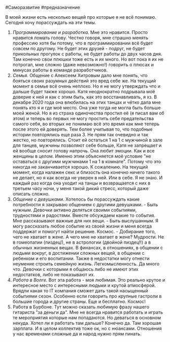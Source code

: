 #Саморазвитие #предназначение

В моей жизни есть несколько вещей про которые я не всё понимаю. Сегодня хочу порассуждать на эти темы.

1. *Программирование и разработка.*  Мне это нравится. Просто нравится ломать голову. Честно говоря, мне страшно менять профессию хотя бы потому, что в программировании всё будет совсем по другому. Не будет этих друзей - подруг, не будет прикольных прогулок с работы, не будет работы до двух часов дня. Там конечно свои плюшки тоже есть и их много. Но вот пока я их не потрогал, мне сложно (даже невозможно!) говорить о плюсах и минусах работы в команде разработчиков. 
2. *Семья.* Общение с Алексеем Хитровым дало мне понять, что бояться своих разумных действий это вред себе же. На текущий момент в семье всё очень неплохо. Но я не могу утверждать что и дальше будет также хорошо. Катя неоднократно подрывала моё доверие к ней и как с этим быть, как это восстанавливать, я хз. В декабре 2020 года она влюбилась на этих танцах и чётко дала мне понять кто я и где моё место. Она уже тогда не могла быть больше моей женой. Но я из страха одиночества простил её (я писал вам об этом) и теперь во первых не могу простить себе предательства самого себя, во вторых не понимаю всё это время как мне теперь после этого ей доверять. Тем более учитывая то, что подобные истории повторялись еще раза 3. Не прям так очевидно и так жестко, но повторялись. Стоит ей остаться 1 на 1 с мужчиной в зале для танцев, мужчины позволяют себе больше, Катя не запрещает и ей вообще сносит голову напрочь. Она любит эмоции. Как и все женщины в целом. Именно этим объясняется моё условие "не оставаться с другими мужчинами 1 на 1 в комнате". Потому что это никогда не заканчивается хорошо. К сожалению. На текущий момент, когда налажен секс и близость она конечно ничего такого не делает, но я как всегда не уверен в ней. Или в себе. Я не знаю. И каждый раз когда она уходит на танцы и возвращается с них в третьем часу ночи, у меня такой дикий стресс, который даже описать сложно.
3. *Общение с девушками*. Хотелось бы порассуждать какие потребности я закрываю общением с другими девушками.
		- Быть нужным. Девочки активно деляться своими событиями, трудностями и радостями. Вместе обсуждаем какие то события. Мне рассказывают важные для них вещи. 
		- Быть выслушанным. Я могу рассказать любое событие из своей жизни и меня всегда поддержат и помогут найти решение. Космос. 
		- Добирание того, чего не хватает в жене. А чего мне не хватает в жене? Мудрости. Не в гомеопатии (пиздец!), не в астрологии (двойной пиздец!!) а в обычных жизненных вещах. В финансах, в отношениях, в общении с людьми вокруг, в достижении сложных вещей, в общении с ребенком и его воспитании. Также в недостатки могу отнести неумение строить семейную жизнь. Легкомысленность.  Да много что. Девочки с которыми я общаюсь либо не имеют этих недостатков, либо не показывают их.
4. *Работа в Волге.* Вот эта работа  - моя любимая. Это реально крутое и интересное место с интересными людьми и крутой атмосферой. Врядли какая то IT компания сможет дать такой насыщенный событиями сезон. Особенно если говорить про крупные гастроли в большие города и другие страны. Еще и бесплатно. Космос! 
5. Работа в Бурбоне. Тут можно сказать любимую фразу нашего гитариста "за деньги да". Мне не всегда нравится работать и играть те мероприятия которые нам попадаются. Но деваться в основном некуда. Хотел ли я работать там дальше? Конечно да. Там хорошая зарплата. И в целом коллектив тоже ок, но с нюансами. Отношения у нас временами сложные да и народ нужно прям пинать.
